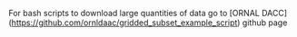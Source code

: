  For bash scripts to download large quantities of data go to [ORNAL DACC] (https://github.com/ornldaac/gridded_subset_example_script) github page
